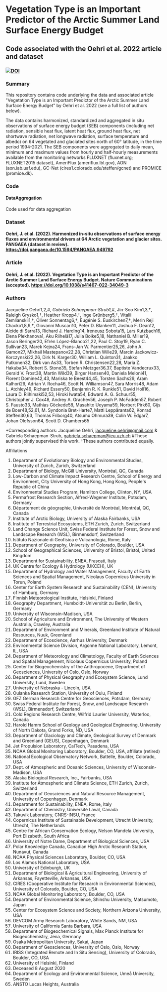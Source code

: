 # Vegetation Type is an Important Predictor of the Arctic Summer Land Surface Energy Budget
## Code associated with the Oehri et al. 2022 article and dataset
### [![DOI](https://zenodo.org/badge/341899044.svg)](https://zenodo.org/badge/latestdoi/341899044)

### Summary
This repository contains code underlying the data and associated article "Vegetation Type is an Important Predictor of the Arctic Summer Land Surface Energy Budget" by Oehri et al. 2022 (see a full list of authors below).

The data contains harmonized, standardized and aggregated in situ observations of surface energy budget (SEB) components (including net radiation, sensible heat flux, latent heat flux, ground heat flux, net shortwave radiation, net longwave radiation, surface temperature and albedo) on 64 vegetated and glaciated sites north of 60° latitude, in the time period 1994-2021. The SEB components were aggregated to daily mean, minimum and maximum values from hourly and half-hourly measurements available from the monitoring networks FLUXNET (fluxnet.org; FLUXNET2015 dataset), AmeriFlux (ameriflux.lbl.gov), AON (aon.iab.uaf.edu), GC-Net (cires1.colorado.edu/steffen/gcnet) and PROMICE (promice.dk).

### Code
#### DataAggregation 
Code used for data aggregation

### Dataset
#### Oehri, J. et al. (2022). Harmonized in-situ observations of surface energy fluxes and environmental drivers at 64 Arctic vegetation and glacier sites. PANGAEA (dataset in review). https://doi.pangaea.de/10.1594/PANGAEA.949792 

### Article
#### Oehri, J. et al. (2022). Vegetation Type is an Important Predictor of the Arctic Summer Land Surface Energy Budget. Nature Communications (accepted). https://doi.org/10.1038/s41467-022-34049-3

### Authors
####
Jacqueline Oehri1,2,#*, Gabriela Schaepman-Strub1,#*, Jin-Soo Kim1,3,†, Raleigh Grysko1,†, Heather Kropp4,†, Inge Grünberg5,†, Vitalii Zemlianskii1,†, Oliver Sonnentag6,†, Eugénie S. Euskirchen7,†, Merin Reji Chacko1,8,9,†, Giovanni Muscari10, Peter D. Blanken11, Joshua F. Dean12, Alcide di Sarra13, Richard J. Harding14, Ireneusz Sobota15, Lars Kutzbach16, Elena Plekhanova1, Aku Riihelä17, Julia Boike5,18, Nathaniel B. Miller19, Jason Beringer20, Efrén López-Blanco21,22, Paul C. Stoy19, Ryan C. Sullivan23, Marek Kejna24, Frans-Jan W. Parmentier25,26, John A. Gamon27, Mikhail Mastepanov22,28, Christian Wille29, Marcin Jackowicz-Korczynski22,26, Dirk N. Karger30, William L. Quinton31, Jaakko Putkonen32, Dirk van As33, Torben R. Christensen22,28, Maria Z. Hakuba34, Robert S. Stone35, Stefan Metzger36,37, Baptiste Vandecrux33, Gerald V. Frost38, Martin Wild39, Birger Hansen40, Daniela Meloni41, Florent Domine42,43, Mariska te Beest44,45, Torsten Sachs29, Aram Kalhori29, Adrian V. Rocha46, Scott N. Williamson47, Sara Morris48, Adam L. Atchley49, Richard Essery50, Benjamin R. K. Runkle51, David Holl16, Laura D. Riihimaki52,53, Hiroki Iwata54, Edward A. G. Schuur55, Christopher J. Cox48, Andrey A. Grachev56, Joseph P. McFadden57, Robert S. Fausto33, Mathias Göckede58, Masahito Ueyama59, Norbert Pirk60, Gijs de Boer48,52,61, M. Syndonia Bret-Harte7, Matti Leppäranta62, Konrad Steffen30,63, Thomas Friborg40, Atsumu Ohmura39, Colin W. Edgar7, Johan Olofsson64, Scott D. Chambers65

*Corresponding authors: Jacqueline Oehri, jacqueline.oehri@gmail.com & Gabriela Schaepman-Strub, gabriela.schaepman@ieu.uzh.ch 
#These authors jointly supervised this work. †These authors contributed equally.

Affiliations

1.	Department of Evolutionary Biology and Environmental Studies, University of Zurich, Zurich, Switzerland                                    
2.	Department of Biology, McGill University, Montréal, QC, Canada
3.	Low-Carbon and Climate Impact Research Centre, School of Energy and Environment, City University of Hong Kong, Hong Kong, People's Republic of China        
4.	Environmental Studies Program, Hamilton College, Clinton, NY, USA                                                                             
5.	Permafrost Research Section, Alfred-Wegener Institute, Potsdam, Germany                                                                         
6.	Département de géographie, Université de Montréal, Montréal, QC, Canada                                                                         
7.	Institute of Arctic Biology, University of Alaska Fairbanks, USA                                                                                           
8.	Institute of Terrestrial Ecosystems, ETH Zurich, Zurich, Switzerland                                                                            
9.	Land Change Science Unit, Swiss Federal Institute for Forest, Snow and Landscape Research (WSL), Birmensdorf, Switzerland                       
10.	Istituto Nazionale di Geofisica e Vulcanologia, Rome, Italy                                                                                     
11.	Department of Geography, University of Colorado, Boulder, USA                                                                                  
12.	School of Geographical Sciences, University of Bristol, Bristol, United Kingdom                                                                       
13.	Department for Sustainability, ENEA, Frascati, Italy                                                                                           
14.	UK Centre for Ecology & Hydrology (UKCEH), UK                                                                                                  
15.	Department of Hydrology and Water Management, Faculty of Earth Sciences and Spatial Management, Nicolaus Copernicus University in Torun, Poland
16.	Center for Earth System Research and Sustainability (CEN), University of Hamburg, Germany                                                      
17.	Finnish Meteorological Institute, Helsinki, Finland                                                                                                      
18.	Geography Department, Humboldt-Universität zu Berlin, Berlin, Germany                                                                          
19.	University of Wisconsin-Madison, USA                                                                                                           
20.	School of Agriculture and Environment, The University of Western Australia, Crawley, Australia                                                 
21.	Department of Environment and Minerals, Greenland Institute of Natural Resources, Nuuk, Greenland                                              
22.	Department of Ecoscience, Aarhus University, Denmark                                                                                           
23.	Environmental Science Division, Argonne National Laboratory, Lemont, IL, USA                                                                   
24.	Department of Meteorology and Climatology, Faculty of Earth Sciences and Spatial Management, Nicolaus Copernicus University, Poland                      
25.	Center for Biogeochemistry of the Anthropocene, Department of Geosciences, University of Oslo, Oslo, Norway                                    
26.	Department of Physical Geography and Ecosystem Science, Lund University, Lund, Sweden                                                          
27.	University of Nebraska - Lincoln, USA                                                                                                          
28.	Oulanka Research Station, University of Oulu, Finland                                                                                          
29.	GFZ German Research Centre for Geosciences, Potsdam, Germany                                                                                   
30.	Swiss Federal Institute for Forest, Snow, and Landscape Research (WSL), Birmensdorf, Switzerland                                               
31.	Cold Regions Research Centre, Wilfrid Laurier University, Waterloo, Canada                                    
32.	Harold Hamm School of Geology and Geological Engineering, University of North Dakota, Grand Forks, ND, USA                                     
33.	Department of Glaciology and Climate, Geological Survey of Denmark and Greenland (GEUS), Copenhagen, Denmark                                          
34.	Jet Propulsion Laboratory, CalTech, Pasadena, USA                                                                                              
35.	NOAA Global Monitoring Laboratory, Boulder, CO, USA, affiliate (retired)                                                                       
36.	National Ecological Observatory Network, Battelle, Boulder, Colorado, USA                                                                      
37.	Dept. of Atmospheric and Oceanic Sciences, University of Wisconsin-Madison, USA                                                                
38.	Alaska Biological Research, Inc., Fairbanks, USA                                                                                               
39.	Institute for Atmospheric and Climate Science, ETH Zurich, Zurich, Switzerland                                                                 
40.	Department of Geosciences and Natural Resource Management, University of Copenhagen, Denmark                                          
41.	Department for Sustainability, ENEA, Rome, Italy                                                                                               
42.	Department of Chemistry, Université Laval, Canada                                                                                              
43.	Takuvik Laboratory, CNRS-INSU, France                                                                                                                              
44.	Copernicus Institute of Sustainable Development, Utrecht University, Utrecht, The Netherlands                                                  
45.	Centre for African Conservation Ecology, Nelson Mandela University, Port Elizabeth, South Africa                                               
46.	University of Notre Dame, Department of Biological Sciences, USA                                                                                    
47.	Polar Knowledge Canada, Canadian High Arctic Research Station, Nunavut, Canada                                                                     
48.	NOAA Physical Sciences Laboratory, Boulder, CO, USA                                                                                            
49.	Los Alamos National Laboratory, USA                                                                                                            
50.	University of Edinburgh, UK                                                                                                                    
51.	Department of Biological & Agricultural Engineering, University of Arkansas, Fayetteville, Arkansas, USA                                       
52.	CIRES (Cooperative Institute for Research in Environmental Sciences), University of Colorado, Boulder, CO, USA                                 
53.	NOAA Global Monitoring Laboratory, Boulder, CO, USA                                                                                            
54.	Department of Environmental Science, Shinshu University, Matsumoto, Japan                                                                      
55.	Center for Ecosystem Science and Society, Northern Arizona University, USA                                                                     
56.	DEVCOM Army Research Laboratory, White Sands, NM, USA                                                                                          
57.	University of California Santa Barbara, USA                                                                                                    
58.	Department of Biogeochemical Signals, Max Planck Institute for Biogeochemistry, Jena, Germany                                                  
59.	Osaka Metropolitan University, Sakai, Japan                                                                                                             
60.	Department of Geosciences, University of Oslo, Oslo, Norway                                                                                    
61.	IRISS (Integrated Remote and In Situ Sensing), University of Colorado, Boulder, CO, USA                                                        
62.	University of Helsinki, Finland                                                                                                                
63.	Deceased 8 August 2020                                                                                                                         
64.	Department of Ecology and Environmental Science, Umeå University, Sweden                                                                                           
65.	ANSTO Lucas Heights, Australia
